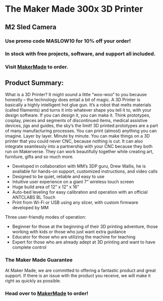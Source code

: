 # The Maker Made 300x 3D Printer

## M2 Sled Camera

### Use promo code MASLOW10 for 10% off your order!

### In stock with free projects, software, and support all included.

### Visit [MakerMade](http://www.makermade.com) to order.

## Product Summary:

What is a 3D Printer? It might sound a little “woo-woo” to you because honestly – the technology does entail a bit of magic. A 3D Printer is basically a highly intelligent hot glue gun. It’s a robot that melts materials (called filaments) and turns it into whatever shape you tell it to, with your design software.  If you can design it, you can make it. Think prototypes, cosplay, pieces and segments of discontinued items, medical assistive devices, jigs and guides, the sky’s the limit! 3D printed prototypes are a part of many manufacturing processes. You can print (almost) anything you can imagine. Layer by layer. Minute by minute. You can make things on a 3D printer that you could never CNC, because nothing is cut. It can also integrate seamlessly into a partnership with your CNC because they both run on Makerverse. They can work beautifully together while creating art, furniture, gifts and so much more.

* Developed in collaboration with MM’s 3DP guru, Drew Wallis, he is available for hands-on support, customized instructions, and video calls
* Designed to be quiet, reliable and easy to use
* Intuitive user experience on a giant 7” wireless touch screen
* Huge build area of 12” x 12” x 16”
* Auto-bed leveling for easy calibration and operation with an official ANTCLABS BL Touch
* Print from Wi-Fi or USB using any slicer, with custom firmware developed by MM

Three user-friendly modes of operation:
* Beginner for those at the beginning of their 3D printing adventure, those working with kids or those who just want extra guidance
* Educator for those who are utilizing the machine for teaching
* Expert for those who are already adept at 3D printing and want to have complete control

### The Maker Made Guarantee

At Maker Made, we are committed to offering a fantastic product and great support. If there is an issue with the product you receive, we will make it right as quickly as possible.

### Head over to [MakerMade](http://www.makermade.com/shop) to order!



